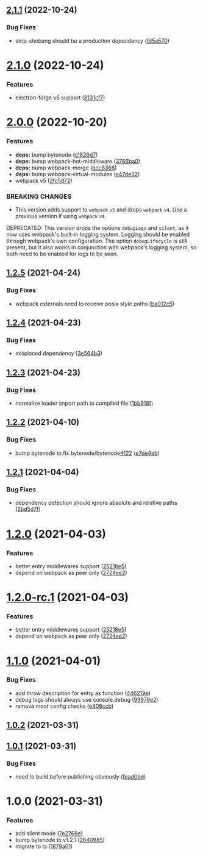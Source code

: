 ## [2.1.1](https://github.com/herberttn/bytenode-webpack-plugin/compare/v2.1.0...v2.1.1) (2022-10-24)


### Bug Fixes

* strip-shebang should be a production dependency ([fd5a570](https://github.com/herberttn/bytenode-webpack-plugin/commit/fd5a5707006256cb4f1a6cef3fae0b1e518ab210))

# [2.1.0](https://github.com/herberttn/bytenode-webpack-plugin/compare/v2.0.0...v2.1.0) (2022-10-24)


### Features

* electron-forge v6 support ([8131cf7](https://github.com/herberttn/bytenode-webpack-plugin/commit/8131cf7860032dbb564e1bf865f0cdaa0f0ec1f8))

# [2.0.0](https://github.com/herberttn/bytenode-webpack-plugin/compare/v1.2.5...v2.0.0) (2022-10-20)


### Features

* **deps:** bump bytenode ([c1826d7](https://github.com/herberttn/bytenode-webpack-plugin/commit/c1826d7c129b18280881b3ed8e16d6f257121a0e))
* **deps:** bump webpack-hot-middleware ([3766ba0](https://github.com/herberttn/bytenode-webpack-plugin/commit/3766ba0fcf4caefee1c3180ac64d8df36c310166))
* **deps:** bump webpack-merge ([bcc6366](https://github.com/herberttn/bytenode-webpack-plugin/commit/bcc636682164b602129cffdb52accc1e1cfbf38b))
* **deps:** bump webpack-virtual-modules ([e47de32](https://github.com/herberttn/bytenode-webpack-plugin/commit/e47de32664150f9481a60dcf1b7601d3b89ee5e8))
* webpack v5 ([2fc5d72](https://github.com/herberttn/bytenode-webpack-plugin/commit/2fc5d72f48fa9d31974a5fa7a8d21ae79e745ed7))


### BREAKING CHANGES

* This version adds support to `webpack` `v5` and
drops `webpack` `v4`. Use a previous version if using `webpack` `v4`.

DEPRECATED: This version drops the options `debugLogs` and `silent`,
as it now uses webpack's built-in logging system. Logging should be
enabled through webpack's own configuration. The option
`debugLifecycle` is still present, but it also works in conjunction
with webpack's logging system, so both need to be enabled for logs to
 be seen.

## [1.2.5](https://github.com/herberttn/bytenode-webpack-plugin/compare/v1.2.4...v1.2.5) (2021-04-24)


### Bug Fixes

* webpack externals need to receive posix style paths ([ba012c5](https://github.com/herberttn/bytenode-webpack-plugin/commit/ba012c5e9cffb509640be73d070f1dcdbf114f90))

## [1.2.4](https://github.com/herberttn/bytenode-webpack-plugin/compare/v1.2.3...v1.2.4) (2021-04-23)


### Bug Fixes

* misplaced dependency ([3e564b3](https://github.com/herberttn/bytenode-webpack-plugin/commit/3e564b34a72826871d9f47d71aba7235108c3b13))

## [1.2.3](https://github.com/herberttn/bytenode-webpack-plugin/compare/v1.2.2...v1.2.3) (2021-04-23)


### Bug Fixes

* normalize loader import path to compiled file ([1bb918f](https://github.com/herberttn/bytenode-webpack-plugin/commit/1bb918f7320ba5a1a172c050e52d7e33066e6592))

## [1.2.2](https://github.com/herberttn/bytenode-webpack-plugin/compare/v1.2.1...v1.2.2) (2021-04-10)


### Bug Fixes

* bump bytenode to fix bytenode/bytenode[#122](https://github.com/herberttn/bytenode-webpack-plugin/issues/122) ([e7de4eb](https://github.com/herberttn/bytenode-webpack-plugin/commit/e7de4eb2c3c84ae05992339cd98e0e90062a1352))

## [1.2.1](https://github.com/herberttn/bytenode-webpack-plugin/compare/v1.2.0...v1.2.1) (2021-04-04)


### Bug Fixes

* dependency detection should ignore absolute and relative paths ([2bd5d7f](https://github.com/herberttn/bytenode-webpack-plugin/commit/2bd5d7fa6e7f7c4e8e7469c29f2a564fcba094d3))

# [1.2.0](https://github.com/herberttn/bytenode-webpack-plugin/compare/v1.1.0...v1.2.0) (2021-04-03)


### Features

* better entry middlewares support ([25218e5](https://github.com/herberttn/bytenode-webpack-plugin/commit/25218e5402013d54402f934f0b6ee231b6e508ae))
* depend on webpack as peer only ([2724ee2](https://github.com/herberttn/bytenode-webpack-plugin/commit/2724ee23b46848141e49d8aacbbb7f61394473f1))

# [1.2.0-rc.1](https://github.com/herberttn/bytenode-webpack-plugin/compare/v1.1.0...v1.2.0-rc.1) (2021-04-03)


### Features

* better entry middlewares support ([25218e5](https://github.com/herberttn/bytenode-webpack-plugin/commit/25218e5402013d54402f934f0b6ee231b6e508ae))
* depend on webpack as peer only ([2724ee2](https://github.com/herberttn/bytenode-webpack-plugin/commit/2724ee23b46848141e49d8aacbbb7f61394473f1))

# [1.1.0](https://github.com/herberttn/bytenode-webpack-plugin/compare/v1.0.2...v1.1.0) (2021-04-01)


### Bug Fixes

* add throw description for entry as function ([446219e](https://github.com/herberttn/bytenode-webpack-plugin/commit/446219ec3744d1a7465cc2736025a5ca09ba6b46))
* debug logs should always use console.debug ([93979e2](https://github.com/herberttn/bytenode-webpack-plugin/commit/93979e29e8bfe92beb91ccbc10c849466783e4c0))
* remove moot config checks ([e408ccb](https://github.com/herberttn/bytenode-webpack-plugin/commit/e408ccba0149193554537a0b3a384679a4333577))

## [1.0.2](https://github.com/herberttn/bytenode-webpack-plugin/compare/v1.0.1...v1.0.2) (2021-03-31)

## [1.0.1](https://github.com/herberttn/bytenode-webpack-plugin/compare/v1.0.0...v1.0.1) (2021-03-31)


### Bug Fixes

* need to build before publishing obviously ([fead0bd](https://github.com/herberttn/bytenode-webpack-plugin/commit/fead0bd4b470f5e5b9d8a033e380c7c477a371b0))

# 1.0.0 (2021-03-31)


### Features

* add silent mode ([7e2768e](https://github.com/herberttn/bytenode-webpack-plugin/commit/7e2768e1b5a0231b83bd00f33ba42e2a9e5e4294))
* bump bytenode to v1.2.1 ([2640985](https://github.com/herberttn/bytenode-webpack-plugin/commit/2640985c54dce93ca686c98c59fa64a26560a409))
* migrate to ts ([1879a01](https://github.com/herberttn/bytenode-webpack-plugin/commit/1879a01c7d05b825a0f0c2d909256217be5aa045))
